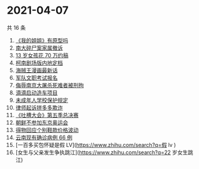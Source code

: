 # 2021-04-07

共 16 条

<!-- BEGIN ZHIHUSEARCH -->
<!-- 最后更新时间 Wed Apr 07 2021 15:04:35 GMT+0800 (China Standard Time) -->
1. [《我的姐姐》有原型吗](https://www.zhihu.com/search?q=我的姐姐)
1. [南大碎尸案家属撤诉](https://www.zhihu.com/search?q=南大碎尸案)
1. [13 岁女孩花 70 万约稿](https://www.zhihu.com/search?q=70万约稿)
1. [柯南剧场版内地定档](https://www.zhihu.com/search?q=柯南定档)
1. [海贼王漫画最新话](https://www.zhihu.com/search?q=海贼王)
1. [军队文职考试报名](https://www.zhihu.com/search?q=军队文职)
1. [侮辱南京大屠杀死难者被刑拘](https://www.zhihu.com/search?q=侮辱南京大屠杀死难者)
1. [滴滴启动造车项目](https://www.zhihu.com/search?q=滴滴)
1. [未成年人学校保护规定](https://www.zhihu.com/search?q=未成年人学校保护规定)
1. [律师起诉拼多多欺诈](https://www.zhihu.com/search?q=拼多多)
1. [《吐槽大会》第五季总决赛](https://www.zhihu.com/search?q=吐槽大会)
1. [朝鲜不参加东京奥运会](https://www.zhihu.com/search?q=东京奥运会)
1. [得物回应个别鞋款价格波动](https://www.zhihu.com/search?q=得物)
1. [云南现有确诊病例 66 例](https://www.zhihu.com/search?q=云南疫情)
1. [一百多买包怀疑是假 LV](https://www.zhihu.com/search?q=假 lv )
1. [女生与父亲发生争执跳江](https://www.zhihu.com/search?q=22 岁女生跳江)
<!-- END ZHIHUSEARCH -->

